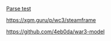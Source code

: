 [Parse test](https://nazarpunk.github.io/warodel/mdx-parser-test)

https://xgm.guru/p/wc3/steamframe

https://github.com/4eb0da/war3-model
